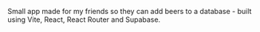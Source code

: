Small app made for my friends so they can add beers to a database - built using Vite, React, React Router and Supabase.
